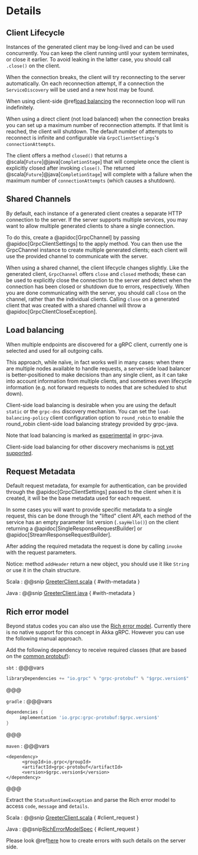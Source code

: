 # Details

## Client Lifecycle

Instances of the generated client may be long-lived and can be used concurrently.
You can keep the client running until your system terminates, or close it earlier. To
avoid leaking in the latter case, you should call `.close()` on the client.

When the connection breaks, the client will try reconnecting to the server automatically.  On each reconnection 
attempt, If a connection the `ServiceDiscovery` will be used and a new host may be found.

When using client-side @ref[load balancing](details.md#load-balancing) the reconnection loop will run indefinitely.

When using a direct client (not load balanced) when the connection breaks you can set up a maximum number 
of reconnection attempts.  If that limit is reached, the client will shutdown.  The default number of attempts to 
reconnect is infinite and configurable via `GrpcClientSettings`'s `connectionAttempts`.

The client offers a method `closed()` that returns a @scala[`Future`]@java[`CompletionStage`] 
that will complete once the client is explicitly closed after invoking `close()`.  The returned @scala[`Future`]@java[`CompletionStage`]
will complete with a failure when the maximum number of `connectionAttempts` (which causes a shutdown).

## Shared Channels

By default, each instance of a generated client creates a separate HTTP connection to the server. If the server
supports multiple services, you may want to allow multiple generated clients to share a single connection.

To do this, create a @apidoc[GrpcChannel] by passing @apidoc[GrpcClientSettings] to the apply method. You can then
use the GrpcChannel instance to create multiple generated clients; each client will use the provided channel to 
communicate with the server.

When using a shared channel, the client lifecycle changes slightly. Like the generated client, `GrpcChannel` offers 
`close` and `closed` methods; these can be used to explicitly close the connection to the server and detect when the
connection has been closed or shutdown due to errors, respectively. When you are done communicating with the server,
you should call `close` on the channel, rather than the individual clients. Calling `close` on a generated client 
that was created with a shared channel will throw a @apidoc[GrpcClientCloseException].

## Load balancing

When multiple endpoints are discovered for a gRPC client, currently one is
selected and used for all outgoing calls.

This approach, while naïve, in fact works well in many cases: when there
are multiple nodes available to handle requests, a server-side load balancer
is better-positioned to make decisions than any single client, as it can
take into account information from multiple clients, and sometimes even
lifecycle information (e.g. not forward requests to nodes that are scheduled
to shut down).

Client-side load balancing is desirable when you are using the default
`static` or the `grpc-dns` discovery mechanism. You can set the
`load-balancing-policy` client configuration option to `round_robin` to enable
the round_robin client-side load balancing strategy provided by grpc-java.

Note that load balancing is marked as [experimental](https://github.com/grpc/grpc-java/issues/1771) in grpc-java.

Client-side load balancing for other discovery mechanisms is
[not yet supported](https://github.com/akka/akka-grpc/issues/809).

## Request Metadata

Default request metadata, for example for authentication, can be provided through the
@apidoc[GrpcClientSettings] passed to the client when it is created, it will be the base metadata used for each request.

In some cases you will want to provide specific metadata to a single request, this can be done through the "lifted"
client API, each method of the service has an empty parameter list version (`.sayHello()`) on the client returning a @apidoc[SingleResponseRequestBuilder] or @apidoc[StreamResponseRequestBuilder].

After adding the required metadata the request is done by calling `invoke` with the request parameters.

Notice: method `addHeader` return a new object, you should use it like `String` or use it in the chain structure.

Scala
:  @@snip [GreeterClient.scala](/plugin-tester-scala/src/main/scala/example/myapp/helloworld/LiftedGreeterClient.scala) { #with-metadata }

Java
:  @@snip [GreeterClient.java](/plugin-tester-java/src/main/java/example/myapp/helloworld/LiftedGreeterClient.java) { #with-metadata }

## Rich error model

Beyond status codes you can also use the [Rich error model](https://www.grpc.io/docs/guides/error/#richer-error-model). Currently there is no native support for this concept in Akka gRPC. However you can use the following manual approach.

Add the following dependency to receive required classes (that are based on the [common protobuf](https://cloud.google.com/apis/design/errors#error_model)):

`sbt`
:   @@@vars
```sbt
libraryDependencies += "io.grpc" % "grpc-protobuf" % "$grpc.version$"
```
@@@

`gradle`
:   @@@vars
```gradle
dependencies {
     implementation 'io.grpc:grpc-protobuf:$grpc.version$'
}
```
@@@

`maven`
:   @@@vars
```maven
<dependency>
      <groupId>io.grpc</groupId>
      <artifactId>grpc-protobuf</artifactId>
      <version>$grpc.version$</version>
</dependency>
```
@@@

Extract the `StatusRuntimeException` and parse the Rich error model to access `code`, `message` and `details`.

Scala
:  @@snip [GreeterClient.scala](/interop-tests/src/test/scala/akka/grpc/scaladsl/RichErrorModelSpec.scala) { #client_request }

Java
:  @@snip[RichErrorModelSpec](/interop-tests/src/test/java/example/myapp/helloworld/grpc/RichErrorModelTest.java) { #client_request }

Please look @ref[here](../server/details.md) how to create errors with such details on the server side.
